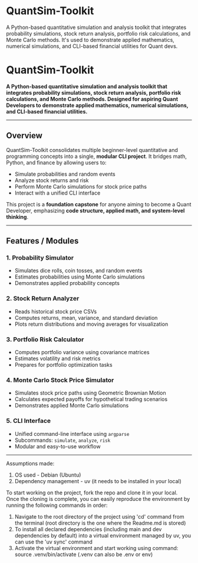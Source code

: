 # QuantSim-Toolkit
A Python-based quantitative simulation and analysis toolkit that integrates probability simulations, stock return analysis, portfolio risk calculations, and 
Monte Carlo methods. It's used to demonstrate applied mathematics, numerical simulations, and CLI-based financial utilities for Quant devs.

# QuantSim-Toolkit

**A Python-based quantitative simulation and analysis toolkit that integrates probability simulations, stock return analysis, portfolio risk calculations, and Monte Carlo methods. Designed for aspiring Quant Developers to demonstrate applied mathematics, numerical simulations, and CLI-based financial utilities.**

---

## Overview

QuantSim-Toolkit consolidates multiple beginner-level quantitative and programming concepts into a single, **modular CLI project**. It bridges math, Python, 
and finance by allowing users to:

- Simulate probabilities and random events
- Analyze stock returns and risk
- Perform Monte Carlo simulations for stock price paths
- Interact with a unified CLI interface

This project is a **foundation capstone** for anyone aiming to become a Quant Developer, emphasizing **code structure, applied math, and system-level thinking**.

---

## Features / Modules

### 1. Probability Simulator
- Simulates dice rolls, coin tosses, and random events
- Estimates probabilities using Monte Carlo simulations
- Demonstrates applied probability concepts

### 2. Stock Return Analyzer
- Reads historical stock price CSVs
- Computes returns, mean, variance, and standard deviation
- Plots return distributions and moving averages for visualization

### 3. Portfolio Risk Calculator
- Computes portfolio variance using covariance matrices
- Estimates volatility and risk metrics
- Prepares for portfolio optimization tasks

### 4. Monte Carlo Stock Price Simulator
- Simulates stock price paths using Geometric Brownian Motion
- Calculates expected payoffs for hypothetical trading scenarios
- Demonstrates applied Monte Carlo simulations

### 5. CLI Interface
- Unified command-line interface using `argparse`
- Subcommands: `simulate`, `analyze`, `risk`
- Modular and easy-to-use workflow

---

Assumptions made: 
1. OS used - Debian (Ubuntu)
2. Dependency management - uv (it needs to be installed in your local)

To start working on the project, fork the repo and clone it in your local. Once the cloning is complete, you can easily reproduce the 
environment by running the following commands in order:

1. Navigate to the root directory of the project using 'cd' command from the terminal (root directory is the one where the Readme.md is stored)
2. To install all declared dependencies (including main and dev dependencies by default) into a virtual environment managed by uv, 
you can use the 'uv sync' command
3. Activate the virtual environment and start working using command: source .venv/bin/activate (.venv can also be .env or env)

